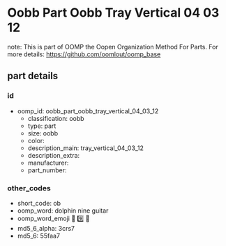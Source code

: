 # Oobb Part Oobb Tray Vertical 04 03 12  

note: This is part of OOMP the Oopen Organization Method For Parts. For more details: https://github.com/oomlout/oomp_base

##  part details





### id
* oomp_id: oobb_part_oobb_tray_vertical_04_03_12
  * classification: oobb
  * type: part
  * size: oobb
  * color: 
  * description_main: tray_vertical_04_03_12
  * description_extra: 
  * manufacturer: 
  * part_number: 

### other_codes
* short_code: ob
* oomp_word: dolphin nine guitar
* oomp_word_emoji :dolphin: :nine: :guitar:
* md5_6_alpha: 3crs7
* md5_6: 55faa7